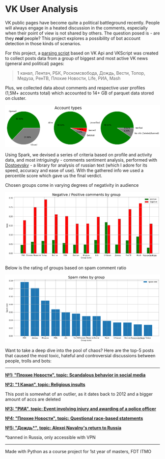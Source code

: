 # VK User Analysis

VK public pages have become quite a political battleground recently.
People will always engage in a heated discussion in the comments,
especially when their point of view is not shared by others. The 
question posed is - are they ***real*** people?
This project explores a possibility of bot account detection in 
those kinds of scenarios.

For this project, a [parsing script](https://github.com/stas1f1/VK-User-Analysis/blob/main/Parser_for_VK.ipynb)
based on VK Api and VKScript was created to collect posts data from 
a group of biggest and most active VK news (general and political) pages:

>1 канал, Лентач, РБК, Роскомсвобода, Дождь, Вести, Топор, Медуза, РенТВ, Плохие Новости, Life, РИА, Mash

Plus, we collected data about comments and respective user profiles (1,5M+ accounts total)
which accounted to 14+ GB of parquet data stored on cluster.

<p align="center">
  <img src="https://github.com/stas1f1/VK-User-Analysis/blob/main/acctypes.png" width="800" title="hover text">
</p>

Using Spark, we devised a series of criteria based on profile and 
activity data, and most intriguingly - comments sentiment analysis, 
performed with [Dostoevsky](https://github.com/bureaucratic-labs/dostoevsky) - a library for analysis of russian text (which I adore for its speed, accuracy and ease of use). With the gathered info we used a percentile score which gave us the final verdict.

Chosen groups come in varying degrees of negativity in audience

<p align="center">
  <img src="https://github.com/stas1f1/VK-User-Analysis/blob/main/pos_neg.png" width="800" title="hover text">
</p>

Below is the rating of groups based on spam comment ratio

<p align="center">
  <img src="https://github.com/stas1f1/VK-User-Analysis/blob/main/spamrates.png" width="800" title="hover text">
</p>

Want to take a deep dive into the pool of chaos? Here are the top-5 posts that caused the most toxic, hateful and controversial discussions between people, trolls and bots:

---

**[№1: "Плохие Новости", topic: Scandalous behavior in social media](https://vk.com/public150709625?w=wall-150709625_8236914)**





**[№2: "1 Канал", topic: Religious insults](https://vk.com/public25380626?w=wall-25380626_79652)**

This post is somewhat of an outlier, as it dates back to 2012 and a bigger amount of accs are deleted





**[№3: "РИА", topic: Event involving injury and awarding of a police officer](https://vk.com/public15755094?w=wall-15755094_33153186)**





**[№4: "Плохие Новости", topic: Questional race-based statements](https://vk.com/public150709625?w=wall-150709625_9340121)**





**[№5: "Дождь\*", topic: Alexei Navalny's return to Russia](https://vk.com/public17568841?w=wall-17568841_6400781)**

*banned in Russia, only accessible with VPN




---


Made with Python as a course project for 1st year of masters, FDT ITMO
